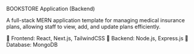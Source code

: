 BOOKSTORE Application (Backend)

A full-stack MERN application template for managing medical insurance plans, allowing staff to view, add, and update plans efficiently.

🔹 Frontend: React, Next.js, TailwindCSS
🔹 Backend: Node.js, Express.js
🔹 Database: MongoDB